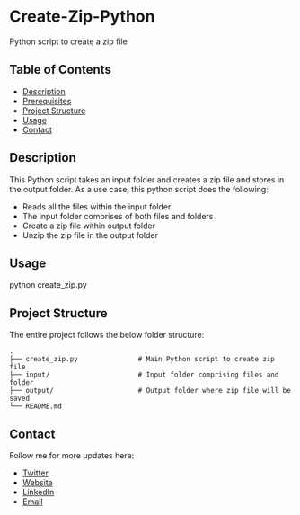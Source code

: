 # Create-Zip-Python

Python script to create a zip file

## Table of Contents

- [Description](#description)
- [Prerequisites](#prerequisites)
- [Project Structure](#structure)
- [Usage](#usage)
- [Contact](#contact)

## Description <a name = "description"></a>

This Python script takes an input folder and creates a zip file and stores in the output folder. As a use case, this python script does the following:

- Reads all the files within the input folder.
- The input folder comprises of both files and folders
- Create a zip file within output folder
- Unzip the zip file in the output folder 


## Usage <a name = "usage"></a>

python create_zip.py


## Project Structure  <a name = "structure"></a>

The entire project follows the below folder structure:

    .
    ├── create_zip.py               # Main Python script to create zip file
    ├── input/                      # Input folder comprising files and folder
    ├── output/                     # Output folder where zip file will be saved
    └── README.md


## Contact <a name = "contact"></a>

Follow me for more updates here:

- [Twitter](https://twitter.com/sapnaedu)
- [Website](https://www.sapnaedu.com)
- [LinkedIn](https://www.linkedin.com/in/kiranchandrashekhar/)
- [Email](mailto:kiran.chandrashekhar@gmail.com)
